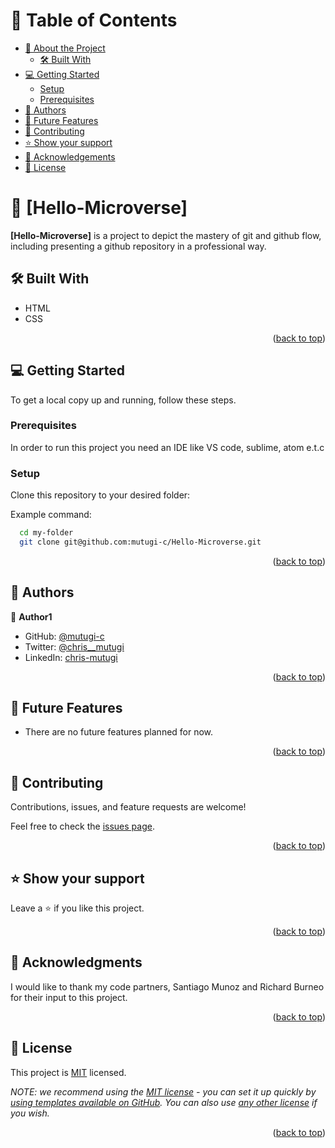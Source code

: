<a name="readme-top"></a>

# 📗 Table of Contents

- [📖 About the Project](#about-project)
  - [🛠 Built With](#built-with)
- [💻 Getting Started](#getting-started)
  - [Setup](#setup)
  - [Prerequisites](#prerequisites)
- [👥 Authors](#authors)
- [🔭 Future Features](#future-features)
- [🤝 Contributing](#contributing)
- [⭐️ Show your support](#support)
- [🙏 Acknowledgements](#acknowledgements)
- [📝 License](#license)

# 📖 [Hello-Microverse] <a name="about-project"></a>

**[Hello-Microverse]** is a project to depict the mastery of git and github flow, including presenting a github repository in a professional way.

## 🛠 Built With <a name="built-with"></a>

- HTML
- CSS

<p align="right">(<a href="#readme-top">back to top</a>)</p>

<!-- GETTING STARTED -->

## 💻 Getting Started <a name="getting-started"></a>

To get a local copy up and running, follow these steps.

### Prerequisites

In order to run this project you need an IDE like VS code, sublime, atom e.t.c

### Setup

Clone this repository to your desired folder:

Example command:

```sh
  cd my-folder
  git clone git@github.com:mutugi-c/Hello-Microverse.git
```

<p align="right">(<a href="#readme-top">back to top</a>)</p>

## 👥 Authors <a name="authors"></a>

👤 **Author1**

- GitHub: [@mutugi-c](https://github.com/mutugi-c)
- Twitter: [@chris\_\_mutugi](https://twitter.com/chris__mutugi)
- LinkedIn: [chris-mutugi](https://www.linkedin.com/in/chris-mutugi-46594b123/)

<p align="right">(<a href="#readme-top">back to top</a>)</p>

## 🔭 Future Features <a name="future-features"></a>

- There are no future features planned for now.

<p align="right">(<a href="#readme-top">back to top</a>)</p>

## 🤝 Contributing <a name="contributing"></a>

Contributions, issues, and feature requests are welcome!

Feel free to check the [issues page](../../issues/).

<p align="right">(<a href="#readme-top">back to top</a>)</p>

## ⭐️ Show your support <a name="support"></a>

Leave a ⭐️ if you like this project.

<p align="right">(<a href="#readme-top">back to top</a>)</p>

## 🙏 Acknowledgments <a name="acknowledgements"></a>

I would like to thank my code partners, Santiago Munoz and Richard Burneo for their input to this project.

<p align="right">(<a href="#readme-top">back to top</a>)</p>

## 📝 License <a name="license"></a>

This project is [MIT](https://choosealicense.com/licenses/mit/) licensed.

_NOTE: we recommend using the [MIT license](https://choosealicense.com/licenses/mit/) - you can set it up quickly by [using templates available on GitHub](https://docs.github.com/en/communities/setting-up-your-project-for-healthy-contributions/adding-a-license-to-a-repository). You can also use [any other license](https://choosealicense.com/licenses/) if you wish._

<p align="right">(<a href="#readme-top">back to top</a>)</p>
